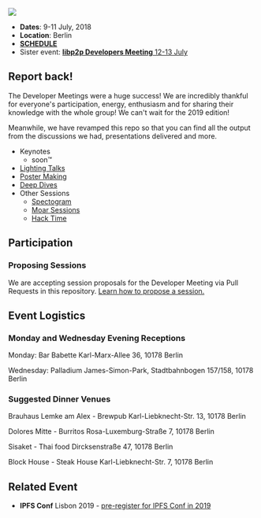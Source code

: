 ![](https://ipfs.io/ipfs/QmQnUstaKTPA92XAkCj2cxBACX1nMyfjYeTHSawejGxASW)

- **Dates**: 9-11 July, 2018
- **Location**: Berlin
- [**SCHEDULE**](https://developersmeetingsberlin2018.sched.com/)
- Sister event: [**libp2p Developers Meeting** 12-13 July](https://github.com/libp2p/developer-meetings)

## Report back!

The Developer Meetings were a huge success! We are incredibly thankful for everyone's participation, energy, enthusiasm and for sharing their knowledge with the whole group! We can't wait for the 2019 edition!

Meanwhile, we have revamped this repo so that you can find all the output from the discussions we had, presentations delivered and more.

- Keynotes
  - soon™
- [Lighting Talks](LIGHTING_TALKS)
- [Poster Making](POSTER_MAKING)
- [Deep Dives](DEEP_DIVES)
- Other Sessions
  - [Spectogram](SPECTOGRAM.md)
  - [Moar Sessions](MOAR_SESSIONS)
  - [Hack Time](HACK_TIME)

## Participation

### Proposing Sessions

We are accepting session proposals for the Developer Meeting via Pull Requests in this repository. [Learn how to propose a session.](./HOW_TO_PROPOSE_A_SESSION)

## Event Logistics

### Monday and Wednesday Evening Receptions

Monday: Bar Babette
Karl-Marx-Allee 36, 10178 Berlin

Wednesday: Palladium
James-Simon-Park, Stadtbahnbogen 157/158, 10178 Berlin


### Suggested Dinner Venues

Brauhaus Lemke am Alex - Brewpub
Karl-Liebknecht-Str. 13, 10178 Berlin

Dolores Mitte - Burritos
Rosa-Luxemburg-Straße 7, 10178 Berlin

Sisaket - Thai food
Dircksenstraße 47, 10178 Berlin

Block House - Steak House
Karl-Liebknecht-Str. 7, 10178 Berlin



## Related Event

- **IPFS Conf** Lisbon 2019 - [pre-register for IPFS Conf in 2019](https://goo.gl/forms/0Pu6VZzG8pRAmrrv2)
